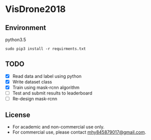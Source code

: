 # VisDrone2018

## Environment
python3.5

`sudo pip3 install -r requirments.txt`

## TODO
- [x] Read data and label using python
- [x] Write dataset class
- [x] Train using mask-rcnn algorithm
- [ ] Test and submit results to leaderboard
- [ ] Re-design mask-rcnn 

## License
* For academic and non-commercial use only.
* For commercial use, please contact [mhy845879017@gmail.com](https://www.google.com/gmail/).


